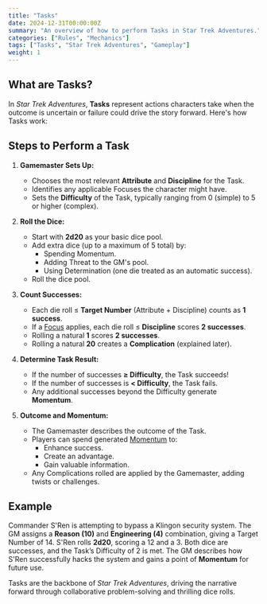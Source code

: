 ```yaml
---
title: "Tasks"
date: 2024-12-31T00:00:00Z
summary: "An overview of how to perform Tasks in Star Trek Adventures."
categories: ["Rules", "Mechanics"]
tags: ["Tasks", "Star Trek Adventures", "Gameplay"]
weight: 1
---
```


## What are Tasks?

In *Star Trek Adventures*, **Tasks** represent actions characters take when the outcome is uncertain or failure could drive the story forward. Here's how Tasks work:

## Steps to Perform a Task

1. **Gamemaster Sets Up:**
   - Chooses the most relevant **Attribute** and **Discipline** for the Task.
   - Identifies any applicable Focuses the character might have.
   - Sets the **Difficulty** of the Task, typically ranging from 0 (simple) to 5 or higher (complex).

2. **Roll the Dice:**
   - Start with **2d20** as your basic dice pool.
   - Add extra dice (up to a maximum of 5 total) by:
     - Spending Momentum.
     - Adding Threat to the GM's pool.
     - Using Determination (one die treated as an automatic success).
   - Roll the dice pool.

3. **Count Successes:**
   - Each die roll ≤ **Target Number** (Attribute + Discipline) counts as **1 success**.
   - If a [Focus](./basics/#focuses) applies, each die roll ≤ **Discipline** scores **2 successes**.
   - Rolling a natural **1** scores **2 successes**.
   - Rolling a natural **20** creates a **Complication** (explained later).

4. **Determine Task Result:**
   - If the number of successes **≥ Difficulty**, the Task succeeds!
   - If the number of successes is **< Difficulty**, the Task fails.
   - Any additional successes beyond the Difficulty generate **Momentum**.

5. **Outcome and Momentum:**
   - The Gamemaster describes the outcome of the Task.
   - Players can spend generated [Momentum](./Momentum.md) to:
     - Enhance success.
     - Create an advantage.
     - Gain valuable information.
   - Any Complications rolled are applied by the Gamemaster, adding twists or challenges.

## Example
Commander S'Ren is attempting to bypass a Klingon security system. The GM assigns a **Reason (10)** and **Engineering (4)** combination, giving a Target Number of 14. S'Ren rolls **2d20**, scoring a 12 and a 3. Both dice are successes, and the Task’s Difficulty of 2 is met. The GM describes how S'Ren successfully hacks the system and gains a point of **Momentum** for future use.

Tasks are the backbone of *Star Trek Adventures*, driving the narrative forward through collaborative problem-solving and thrilling dice rolls.